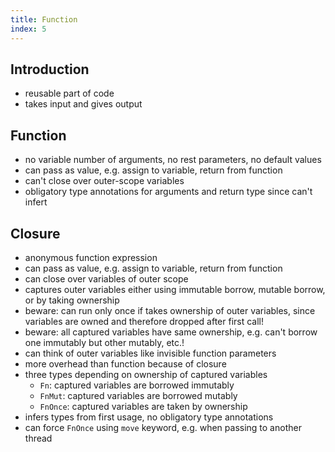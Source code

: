 ```yaml
---
title: Function
index: 5
---
```


## Introduction

- reusable part of code
- takes input and gives output

## Function

- no variable number of arguments, no rest parameters, no default values
- can pass as value, e.g. assign to variable, return from function
- can't close over outer-scope variables
- obligatory type annotations for arguments and return type since can't infert

## Closure

- anonymous function expression
- can pass as value, e.g. assign to variable, return from function
- can close over variables of outer scope
- captures outer variables either using immutable borrow, mutable borrow, or by taking ownership
- beware: can run only once if takes ownership of outer variables, since variables are owned and therefore dropped after first call!
- beware: all captured variables have same ownership, e.g. can't borrow one immutably but other mutably, etc.!
- can think of outer variables like invisible function parameters
- more overhead than function because of closure
- three types depending on ownership of captured variables
  - `Fn`: captured variables are borrowed immutably
  - `FnMut`: captured variables are borrowed mutably
  - `FnOnce`: captured variables are taken by ownership
- infers types from first usage, no obligatory type annotations
- can force `FnOnce` using `move` keyword, e.g. when passing to another thread 
